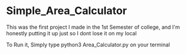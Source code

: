# Simple_Area_Calculator
This was the first project I made in the 1st Semester of college, and I'm honestly putting it up just so I dont lose it on my local

To Run it, Simply type python3 Area_Calculator.py on your terminal
